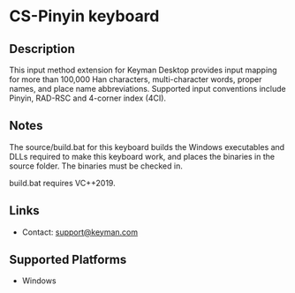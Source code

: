 CS-Pinyin keyboard
==================

Description
-----------

This input method extension for Keyman Desktop provides input mapping for more
than 100,000 Han characters, multi-character words, proper names, and place name
abbreviations. Supported input conventions include Pinyin, RAD-RSC and 4-corner
index (4CI).

Notes
-----

The source/build.bat for this keyboard builds the Windows executables and DLLs
required to make this keyboard work, and places the binaries in the source
folder. The binaries must be checked in.

build.bat requires VC++2019.

Links
-----

 * Contact:  support@keyman.com

Supported Platforms
-------------------
 * Windows
